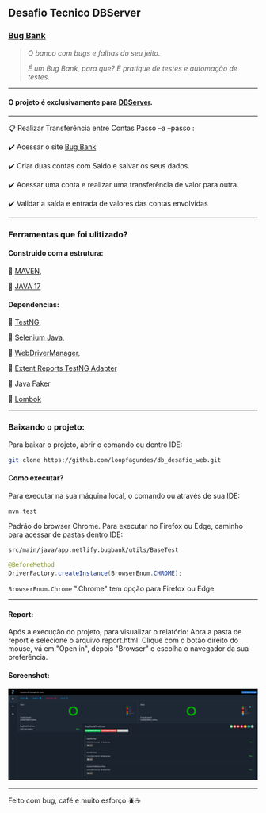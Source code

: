 
## Desafio Tecnico DBServer

### [Bug Bank](https://bugbank.netlify.app/)

>*O banco com bugs e falhas do seu jeito.*
>
>*É um Bug Bank, para que? É pratique de testes e automação de testes.*

---

#### O projeto é exclusivamente para [DBServer](https://db.tec.br/).

---

:clipboard: Realizar Transferência entre Contas Passo –a –passo :

:heavy_check_mark: Acessar o site [Bug Bank](https://bugbank.netlify.app/)

:heavy_check_mark: Criar duas contas com Saldo e salvar os seus dados.

:heavy_check_mark: Acessar uma conta e realizar uma transferência de valor para outra.

:heavy_check_mark: Validar a saída e entrada de valores das contas envolvidas

---

### Ferramentas que foi ulitizado?

#### Construido com a estrutura:

:pushpin: [MAVEN](https://maven.apache.org/download.cgi),

:pushpin: [JAVA 17](https://www.oracle.com/java/technologies/javase/jdk17-archive-downloads.html)

#### Dependencias:
:pushpin: [TestNG](https://mvnrepository.com/artifact/org.testng/testng/7.10.2),  

:pushpin: [Selenium Java](https://mvnrepository.com/artifact/org.seleniumhq.selenium/selenium-java/4.22.0),  

:pushpin: [WebDriverManager](https://mvnrepository.com/artifact/io.github.bonigarcia/webdrivermanager/5.8.0),

:pushpin: [Extent Reports TestNG Adapter](https://mvnrepository.com/artifact/com.aventstack/extentreports-testng-adapter/1.0.3)

:pushpin: [Java Faker](https://mvnrepository.com/artifact/com.github.javafaker/javafaker/1.0.2)

:pushpin: [Lombok](https://mvnrepository.com/artifact/org.projectlombok/lombok/1.18.34)

---

### Baixando o projeto:

Para baixar o projeto, abrir o comando ou dentro IDE:
```bash
git clone https://github.com/loopfagundes/db_desafio_web.git
```

#### Como executar?
Para executar na sua máquina local, o comando ou através de sua IDE:
```bash
mvn test
```
Padrão do browser Chrome.
Para executar no Firefox ou Edge,  caminho para acessar de pastas dentro IDE:
```
src/main/java/app.netlify.bugbank/utils/BaseTest
```
```java
@BeforeMethod  
DriverFactory.createInstance(BrowserEnum.CHROME);
```
`BrowserEnum.Chrome` ".Chrome" tem opção para Firefox ou Edge.

---
#### Report:
Após a execução do projeto, para visualizar o relatório: 
Abra a pasta de report e selecione o arquivo report.html. 
Clique com o botão direito do mouse, vá em "Open in", depois "Browser" e escolha o navegador da sua preferência.

#### Screenshot: 
![](src/main/resources/img/report.png)

---
Feito com bug, café e muito esforço :beetle::coffee:

